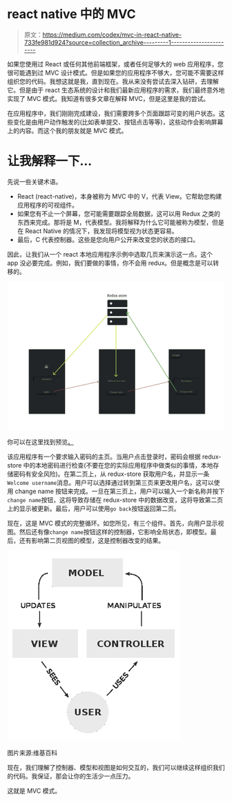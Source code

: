 # react native 中的 MVC

> 原文：<https://medium.com/codex/mvc-in-react-native-733fe981d924?source=collection_archive---------1----------------------->

如果您使用过 React 或任何其他前端框架，或者任何足够大的 web 应用程序，您很可能遇到过 MVC 设计模式。但是如果您的应用程序不够大，您可能不需要这样组织您的代码。我想这就是我，直到现在。我从来没有尝试去深入钻研，去理解它。但是由于 react 生态系统的设计和我们最新应用程序的需求，我们最终意外地实现了 MVC 模式。我知道有很多文章在解释 MVC，但是这里是我的尝试。

在应用程序中，我们刚刚完成建设，我们需要跨多个页面跟踪可变的用户状态。这些变化是由用户动作触发的(比如表单提交、按钮点击等等)，这些动作会影响屏幕上的内容。而这个我的朋友就是 MVC 模式。

# 让我解释一下…

先说一些关键术语。

*   React (react-native)，本身被称为 MVC 中的 V，代表 View。它帮助您构建应用程序的可视组件。
*   如果您有不止一个屏幕，您可能需要跟踪全局数据，这可以用 Redux 之类的东西来完成。那将是 M，代表模型。我将解释为什么它可能被称为模型，但是在 React Native 的情况下，我发现将模型视为状态更容易。
*   最后，C 代表控制器。这些是您向用户公开来改变您的状态的接口。

因此，让我们从一个 react 本地应用程序示例中选取几页来演示这一点。这个 app 没必要完成。例如，我们要做的事情，你不会用 redux。但是概念是可以转移的。

![](img/574c52dd4b65104f72bc8338f35ae152.png)

你可以在这里找到预览[。](https://www.figma.com/proto/EWuRq2CV2iJQcGm0abNZXc/Untitled?node-id=7%3A67&scaling=scale-down&page-id=0%3A1&starting-point-node-id=2%3A2)

该应用程序有一个要求输入密码的主页。当用户点击登录时，密码会根据 redux-store 中的本地密码进行检查(不要在您的实际应用程序中做类似的事情，本地存储密码有安全风险)。在第二页上，从 redux-store 获取用户名，并显示一条`Welcome username`消息。用户可以选择通过转到第三页来更改用户名，这可以使用 change name 按钮来完成。一旦在第三页上，用户可以输入一个新名称并按下`change name`按钮，这将导致存储在 redux-store 中的数据改变，这将导致第二页上的显示被更新。最后，用户可以使用`go back`按钮返回第二页。

现在，这是 MVC 模式的完整循环。如您所见，有三个组件。首先，向用户显示视图。然后还有像`change name`按钮这样的控制器，它影响全局状态，即模型。最后，还有影响第二页视图的模型，这是控制器改变的结果。

![](img/0371fab96e28c58614e4f7701e51b84b.png)

图片来源:维基百科

现在，我们理解了控制器、模型和视图是如何交互的，我们可以继续这样组织我们的代码。我保证，那会让你的生活少一点压力。

这就是 MVC 模式。